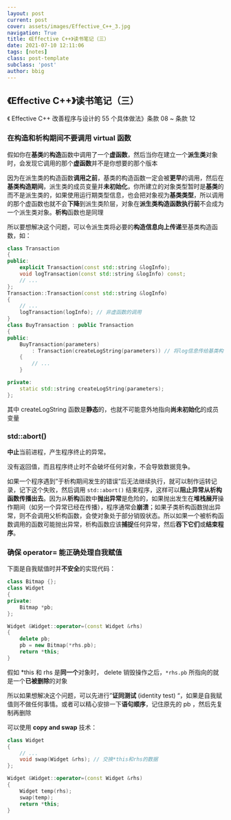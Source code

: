 ```yaml
---
layout: post
current: post
cover: assets/images/Effective_C++_3.jpg
navigation: True
title: 《Effective C++》读书笔记（三）
date: 2021-07-10 12:11:06
tags: [notes]
class: post-template
subclass: 'post'
author: bbig
---
```


##  《Effective C++》读书笔记（三）

《 Effective C++ 改善程序与设计的 55 个具体做法》条款 08 ~ 条款 12



### 在构造和析构期间不要调用 virtual 函数

假如你在**基类**的**构造**函数中调用了一个**虚函数**，然后当你在建立一个**派生类**对象时，会发现它调用的那个**虚函数**并不是你想要的那个版本

因为在派生类的构造函数**调用之前**，基类的构造函数一定会被**更早**的调用，然后在**基类构造期间**，派生类的成员变量并**未初始化**，你所建立的对象类型暂时是**基类**的而不是派生类的，如果使用运行期类型信息，也会把对象视为**基类类型**，所以调用的那个虚函数也就不会**下降**到派生类阶层，对象在**派生类构造函数执行前**不会成为一个派生类对象。**析构**函数也是同理

所以要想解决这个问题，可以令派生类将必要的**构造信息向上传递**至基类构造函数，如：

``` c++
class Transaction
{
public:
    explicit Transaction(const std::string &logInfo);
    void logTransaction(const std::string &logInfo) const;
    // ...
};
Transaction::Transaction(const std::string &logInfo)
{
    // ...
    logTransaction(logInfo); // 非虚函数的调用
}
class BuyTransaction : public Transaction
{
public:
    BuyTransaction(parameters)
        : Transaction(createLogString(parameters)) // 将log信息传给基类构造函数
    {
        // ...
    }

private:
    static std::string createLogString(parameters);
};
```

其中 createLogString 函数是**静态**的，也就不可能意外地指向**尚未初始化**的成员变量



### std::abort()

**中止**当前进程，产生程序终止的异常。

没有返回值，而且程序终止时不会破坏任何对象，不会导致数据竞争。

如果一个程序遇到”于析构期间发生的错误”后无法继续执行，就可以制作运转记录，记下这个失败，然后调用 `std::abort()` 结束程序，这样可以**阻止异常从析构函数传播出去**。因为从**析构**函数中**抛出异常**是危险的，如果抛出发生在**堆栈展开**操作期间（如另一个异常已经在传播），程序通常会**崩溃**；如果子类析构函数抛出异常，则不会调用父析构函数，会使对象处于部分销毁状态。所以如果一个被析构函数调用的函数可能抛出异常，析构函数应该**捕捉**任何异常，然后**吞下它们**或**结束程序**。



### 确保 operator= 能正确处理自我赋值

下面是自我赋值时并**不安全**的实现代码：

``` c++
class Bitmap {};
class Widget
{
private:
    Bitmap *pb;
};

Widget &Widget::operator=(const Widget &rhs)
{
    delete pb;
    pb = new Bitmap(*rhs.pb);
    return *this;
}
```

假如 *this 和 rhs 是**同一个**对象时， delete 销毁操作之后，`*rhs.pb` 所指向的就是一个**已被删除**的对象

所以如果想解决这个问题，可以先进行”**证同测试** (identity test) “，如果是自我赋值则不做任何事情。或者可以精心安排一下**语句顺序**，记住原先的 pb ，然后先复制再删除

可以使用 **copy and swap** 技术：

``` c++
class Widget
{
    // ...
    void swap(Widget &rhs); // 交换*this和rhs的数据
};

Widget &Widget::operator=(const Widget &rhs)
{
    Widget temp(rhs);
    swap(temp);
    return *this;
}
```

